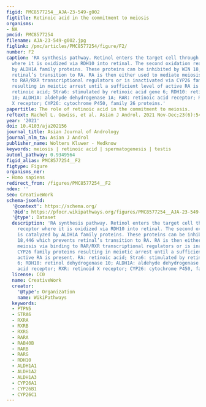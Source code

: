 ```yaml
---
figid: PMC8577254__AJA-23-549-g002
figtitle: Retinoic acid in the commitment to meiosis
organisms:
- NA
pmcid: PMC8577254
filename: AJA-23-549-g002.jpg
figlink: /pmc/articles/PMC8577254/figure/F2/
number: F2
caption: 'RA synthesis pathway. Retinol enters the target cell through the Stra6 receptor
  where it is oxidized via RDH10 into retinal. The second oxidation reaction is catalyzed
  by ALDH1A family proteins. These proteins can be inhibited by WIN 18,446 which prevents
  retinal’s transition to RA. RA is then either used to mediate meiosis via binding
  to RAR/RXR transcriptional regulators or is inactivated via CYP26 family proteins
  resulting in meiotic arrest until a sufficient level of active RA is present. RA:
  retinoic acid; Stra6: stimulated by retinoic acid gene 6; RDH10: retinol dehydrogenase
  10; ALDH1A: aldehyde dehydrogenase 1A; RAR: retinoic acid receptor; RXR: retinoid
  X receptor; CYP26: cytochrome P450, family 26 proteins.'
papertitle: The role of retinoic acid in the commitment to meiosis.
reftext: Rachel L. Gewiss, et al. Asian J Androl. 2021 Nov-Dec;23(6):549-554.
year: '2021'
doi: 10.4103/aja202156
journal_title: Asian Journal of Andrology
journal_nlm_ta: Asian J Androl
publisher_name: Wolters Kluwer - Medknow
keywords: meiosis | retinoic acid | spermatogenesis | testis
automl_pathway: 0.9349564
figid_alias: PMC8577254__F2
figtype: Figure
organisms_ner:
- Homo sapiens
redirect_from: /figures/PMC8577254__F2
ndex: ''
seo: CreativeWork
schema-jsonld:
  '@context': https://schema.org/
  '@id': https://pfocr.wikipathways.org/figures/PMC8577254__AJA-23-549-g002.html
  '@type': Dataset
  description: 'RA synthesis pathway. Retinol enters the target cell through the Stra6
    receptor where it is oxidized via RDH10 into retinal. The second oxidation reaction
    is catalyzed by ALDH1A family proteins. These proteins can be inhibited by WIN
    18,446 which prevents retinal’s transition to RA. RA is then either used to mediate
    meiosis via binding to RAR/RXR transcriptional regulators or is inactivated via
    CYP26 family proteins resulting in meiotic arrest until a sufficient level of
    active RA is present. RA: retinoic acid; Stra6: stimulated by retinoic acid gene
    6; RDH10: retinol dehydrogenase 10; ALDH1A: aldehyde dehydrogenase 1A; RAR: retinoic
    acid receptor; RXR: retinoid X receptor; CYP26: cytochrome P450, family 26 proteins.'
  license: CC0
  name: CreativeWork
  creator:
    '@type': Organization
    name: WikiPathways
  keywords:
  - PTPN5
  - STRA6
  - RXRA
  - RXRB
  - RXRG
  - RARA
  - RAB40B
  - RARB
  - RARG
  - RDH10
  - ALDH1A1
  - ALDH1A2
  - ALDH1A3
  - CYP26A1
  - CYP26B1
  - CYP26C1
---
```

